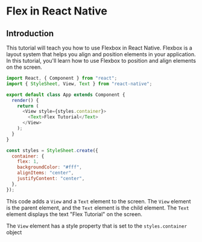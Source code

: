 <!-- Flex in React Native -->

# Flex in React Native

## Introduction

This tutorial will teach you how to use Flexbox in React Native. Flexbox is a layout system that helps you align and position elements in your application. In this tutorial, you'll learn how to use Flexbox to position and align elements on the screen.

```js
import React, { Component } from "react";
import { StyleSheet, View, Text } from "react-native";

export default class App extends Component {
  render() {
    return (
      <View style={styles.container}>
        <Text>Flex Tutorial</Text>
      </View>
    );
  }
}

const styles = StyleSheet.create({
  container: {
    flex: 1,
    backgroundColor: "#fff",
    alignItems: "center",
    justifyContent: "center",
  },
});
```

This code adds a `View` and a `Text` element to the screen. The `View` element is the parent element, and the `Text` element is the child element. The `Text` element displays the text "Flex Tutorial" on the screen.

The `View` element has a style property that is set to the `styles.container` object
